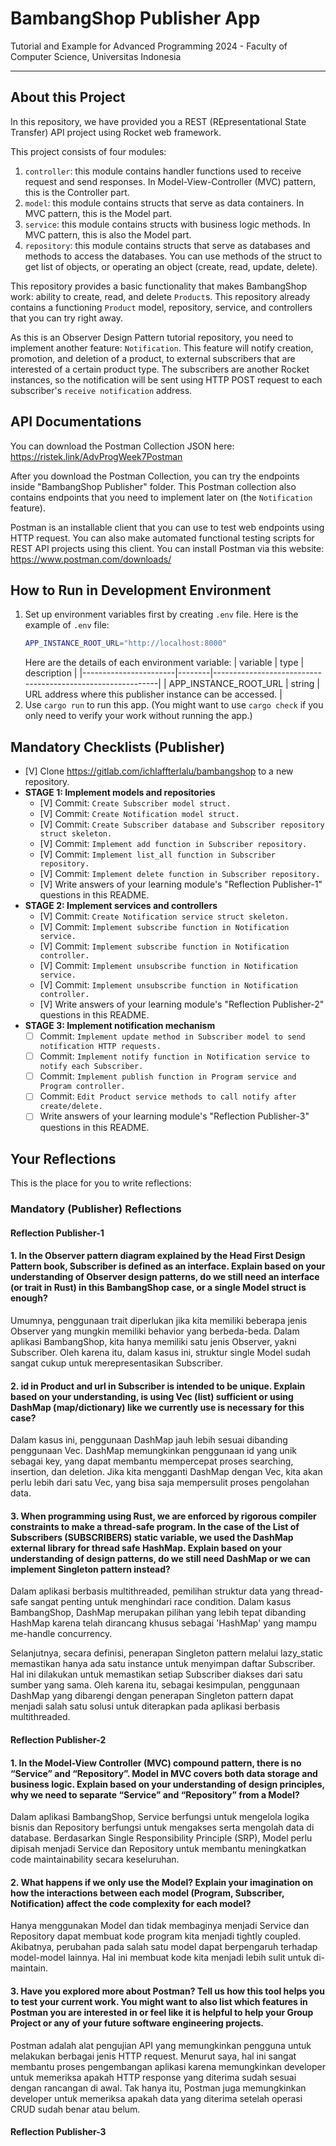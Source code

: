 # BambangShop Publisher App
Tutorial and Example for Advanced Programming 2024 - Faculty of Computer Science, Universitas Indonesia

---

## About this Project
In this repository, we have provided you a REST (REpresentational State Transfer) API project using Rocket web framework.

This project consists of four modules:
1.  `controller`: this module contains handler functions used to receive request and send responses.
    In Model-View-Controller (MVC) pattern, this is the Controller part.
2.  `model`: this module contains structs that serve as data containers.
    In MVC pattern, this is the Model part.
3.  `service`: this module contains structs with business logic methods.
    In MVC pattern, this is also the Model part.
4.  `repository`: this module contains structs that serve as databases and methods to access the databases.
    You can use methods of the struct to get list of objects, or operating an object (create, read, update, delete).

This repository provides a basic functionality that makes BambangShop work: ability to create, read, and delete `Product`s.
This repository already contains a functioning `Product` model, repository, service, and controllers that you can try right away.

As this is an Observer Design Pattern tutorial repository, you need to implement another feature: `Notification`.
This feature will notify creation, promotion, and deletion of a product, to external subscribers that are interested of a certain product type.
The subscribers are another Rocket instances, so the notification will be sent using HTTP POST request to each subscriber's `receive notification` address.

## API Documentations

You can download the Postman Collection JSON here: https://ristek.link/AdvProgWeek7Postman

After you download the Postman Collection, you can try the endpoints inside "BambangShop Publisher" folder.
This Postman collection also contains endpoints that you need to implement later on (the `Notification` feature).

Postman is an installable client that you can use to test web endpoints using HTTP request.
You can also make automated functional testing scripts for REST API projects using this client.
You can install Postman via this website: https://www.postman.com/downloads/

## How to Run in Development Environment
1.  Set up environment variables first by creating `.env` file.
    Here is the example of `.env` file:
    ```bash
    APP_INSTANCE_ROOT_URL="http://localhost:8000"
    ```
    Here are the details of each environment variable:
    | variable              | type   | description                                                |
    |-----------------------|--------|------------------------------------------------------------|
    | APP_INSTANCE_ROOT_URL | string | URL address where this publisher instance can be accessed. |
2.  Use `cargo run` to run this app.
    (You might want to use `cargo check` if you only need to verify your work without running the app.)

## Mandatory Checklists (Publisher)
-   [V] Clone https://gitlab.com/ichlaffterlalu/bambangshop to a new repository.
-   **STAGE 1: Implement models and repositories**
    -   [V] Commit: `Create Subscriber model struct.`
    -   [V] Commit: `Create Notification model struct.`
    -   [V] Commit: `Create Subscriber database and Subscriber repository struct skeleton.`
    -   [V] Commit: `Implement add function in Subscriber repository.`
    -   [V] Commit: `Implement list_all function in Subscriber repository.`
    -   [V] Commit: `Implement delete function in Subscriber repository.`
    -   [V] Write answers of your learning module's "Reflection Publisher-1" questions in this README.
-   **STAGE 2: Implement services and controllers**
    -   [V] Commit: `Create Notification service struct skeleton.`
    -   [V] Commit: `Implement subscribe function in Notification service.`
    -   [V] Commit: `Implement subscribe function in Notification controller.`
    -   [V] Commit: `Implement unsubscribe function in Notification service.`
    -   [V] Commit: `Implement unsubscribe function in Notification controller.`
    -   [V] Write answers of your learning module's "Reflection Publisher-2" questions in this README.
-   **STAGE 3: Implement notification mechanism**
    -   [ ] Commit: `Implement update method in Subscriber model to send notification HTTP requests.`
    -   [ ] Commit: `Implement notify function in Notification service to notify each Subscriber.`
    -   [ ] Commit: `Implement publish function in Program service and Program controller.`
    -   [ ] Commit: `Edit Product service methods to call notify after create/delete.`
    -   [ ] Write answers of your learning module's "Reflection Publisher-3" questions in this README.

## Your Reflections
This is the place for you to write reflections:

### Mandatory (Publisher) Reflections

#### Reflection Publisher-1
#### 1. In the Observer pattern diagram explained by the Head First Design Pattern book, Subscriber is defined as an interface. Explain based on your understanding of Observer design patterns, do we still need an interface (or trait in Rust) in this BambangShop case, or a single Model struct is enough?
Umumnya, penggunaan trait diperlukan jika kita memiliki beberapa jenis Observer yang mungkin memiliki behavior yang berbeda-beda. Dalam aplikasi BambangShop, kita hanya memiliki satu jenis Observer, yakni Subscriber. Oleh karena itu, dalam kasus ini, struktur single Model sudah sangat cukup untuk merepresentasikan Subscriber.

#### 2. id in Product and url in Subscriber is intended to be unique. Explain based on your understanding, is using Vec (list) sufficient or using DashMap (map/dictionary) like we currently use is necessary for this case?
Dalam kasus ini, penggunaan DashMap jauh lebih sesuai dibanding penggunaan Vec. DashMap memungkinkan penggunaan id yang unik sebagai key, yang dapat membantu mempercepat proses searching, insertion, dan deletion. Jika kita mengganti DashMap dengan Vec, kita akan perlu lebih dari satu Vec, yang bisa saja mempersulit proses pengolahan data.

#### 3. When programming using Rust, we are enforced by rigorous compiler constraints to make a thread-safe program. In the case of the List of Subscribers (SUBSCRIBERS) static variable, we used the DashMap external library for thread safe HashMap. Explain based on your understanding of design patterns, do we still need DashMap or we can implement Singleton pattern instead?
Dalam aplikasi berbasis multithreaded, pemilihan struktur data yang thread-safe sangat penting untuk menghindari race condition. Dalam kasus BambangShop, DashMap merupakan pilihan yang lebih tepat dibanding HashMap karena telah dirancang khusus sebagai 'HashMap' yang mampu me-handle concurrency. 

Selanjutnya, secara definisi, penerapan Singleton pattern melalui lazy_static memastikan hanya ada satu instance untuk menyimpan daftar Subscriber. Hal ini dilakukan untuk memastikan setiap Subscriber diakses dari satu sumber yang sama. Oleh karena itu, sebagai kesimpulan, penggunaan DashMap yang dibarengi dengan penerapan Singleton pattern dapat menjadi salah satu solusi untuk diterapkan pada aplikasi berbasis multithreaded.

#### Reflection Publisher-2
#### 1. In the Model-View Controller (MVC) compound pattern, there is no “Service” and “Repository”. Model in MVC covers both data storage and business logic. Explain based on your understanding of design principles, why we need to separate “Service” and “Repository” from a Model?
Dalam aplikasi BambangShop, Service berfungsi untuk mengelola logika bisnis dan Repository berfungsi untuk mengakses serta mengolah data di database. Berdasarkan Single Responsibility Principle (SRP), Model perlu dipisah menjadi Service dan Repository untuk membantu meningkatkan code maintainability secara keseluruhan.

#### 2. What happens if we only use the Model? Explain your imagination on how the interactions between each model (Program, Subscriber, Notification) affect the code complexity for each model?
Hanya menggunakan Model dan tidak membaginya menjadi Service dan Repository dapat membuat kode program kita menjadi tightly coupled. Akibatnya, perubahan pada salah satu model dapat berpengaruh terhadap model-model lainnya. Hal ini membuat kode kita menjadi lebih sulit untuk di-maintain.

#### 3. Have you explored more about Postman? Tell us how this tool helps you to test your current work. You might want to also list which features in Postman you are interested in or feel like it is helpful to help your Group Project or any of your future software engineering projects.
Postman adalah alat pengujian API yang memungkinkan pengguna untuk melakukan berbagai jenis HTTP request. Menurut saya, hal ini sangat membantu proses pengembangan aplikasi karena memungkinkan developer untuk memeriksa apakah HTTP response yang diterima sudah sesuai dengan rancangan di awal. Tak hanya itu, Postman juga memungkinkan developer untuk memeriksa apakah data yang diterima setelah operasi CRUD sudah benar atau belum.  

#### Reflection Publisher-3
